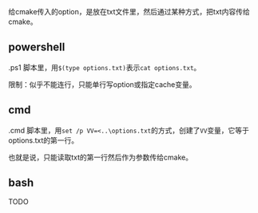 给cmake传入的option，是放在txt文件里，然后通过某种方式，把txt内容传给cmake。

## powershell

.ps1 脚本里，用`$(type options.txt)`表示`cat options.txt`。

限制：似乎不能连行，只能单行写option或指定cache变量。

## cmd

.cmd 脚本里，用`set /p VV=<..\options.txt`的方式，创建了`VV`变量，它等于options.txt的第一行。

也就是说，只能读取txt的第一行然后作为参数传给cmake。

## bash

TODO